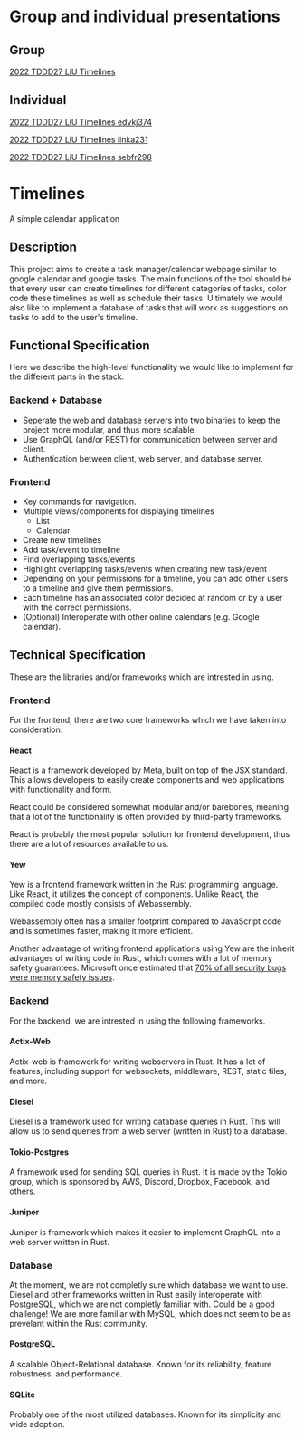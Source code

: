 # Group and individual presentations

## Group

[2022 TDDD27 LiU Timelines](https://www.youtube.com/watch?v=6h2XQy4MpsE)

## Individual

[2022 TDDD27 LiU Timelines edvkj374](https://www.youtube.com/watch?v=HIPMSMIPJdw)

[2022 TDDD27 LiU Timelines linka231](https://www.youtube.com/watch?v=EPOofzJCSEI)

[2022 TDDD27 LiU Timelines sebfr298](https://www.youtube.com/watch?v=kydb9X3GjEU)

# Timelines

A simple calendar application

## Description

This project aims to create a task manager/calendar webpage similar to google calendar and google tasks. The main functions of the tool should be that every user can create timelines for different categories of tasks, color code these timelines as well as schedule their tasks. Ultimately we would also like to implement a database of tasks that will work as suggestions on tasks to add to the user's timeline.

## Functional Specification

Here we describe the high-level functionality we would like to implement for the different parts in the stack.

### Backend + Database

* Seperate the web and database servers into two binaries to keep the project more modular, and thus more scalable.
* Use GraphQL (and/or REST) for communication between server and client.
* Authentication between client, web server, and database server.

### Frontend

* Key commands for navigation.
* Multiple views/components for displaying timelines
    * List
    * Calendar
* Create new timelines
* Add task/event to timeline
* Find overlapping tasks/events
* Highlight overlapping tasks/events when creating new task/event
* Depending on your permissions for a timeline, you can add other users to a timeline and give them permissions.
* Each timeline has an associated color decided at random or by a user with the correct permissions.
* (Optional) Interoperate with other online calendars (e.g. Google calendar).

## Technical Specification

These are the libraries and/or frameworks which are intrested in using.

### Frontend

For the frontend, there are two core frameworks which we have taken into consideration.

#### React

React is a framework developed by Meta, built on top of the JSX standard. This allows developers to easily create components and web applications with functionality and form.

React could be considered somewhat modular and/or barebones, meaning that a lot of the functionality is often provided by third-party frameworks.

React is probably the most popular solution for frontend development, thus there are a lot of resources available to us.

#### Yew

Yew is a frontend framework written in the Rust programming language. Like React, it utilizes the concept of components. Unlike React, the compiled code mostly consists of Webassembly.

Webassembly often has a smaller footprint compared to JavaScript code and is sometimes faster, making it more efficient.

Another advantage of writing frontend applications using Yew are the inherit advantages of writing code in Rust, which comes with a lot of memory safety guarantees. Microsoft once estimated that [70% of all security bugs were memory safety issues](https://www.zdnet.com/article/microsoft-70-percent-of-all-security-bugs-are-memory-safety-issues/).

### Backend

For the backend, we are intrested in using the following frameworks.

#### Actix-Web

Actix-web is framework for writing webservers in Rust. It has a lot of features, including support for websockets, middleware, REST, static files, and more.

#### Diesel

Diesel is a framework used for writing database queries in Rust. This will allow us to send queries from a web server (written in Rust) to a database.

#### Tokio-Postgres

A framework used for sending SQL queries in Rust. It is made by the Tokio group, which is sponsored by AWS, Discord, Dropbox, Facebook, and others.

#### Juniper

Juniper is framework which makes it easier to implement GraphQL into a web server written in Rust.

### Database

At the moment, we are not completly sure which database we want to use. Diesel and other frameworks written in Rust easily interoperate with PostgreSQL, which we are not completly familiar with. Could be a good challenge! We are more familiar with MySQL, which does not seem to be as prevelant within the Rust community.

#### PostgreSQL

A scalable Object-Relational database. Known for its reliability, feature robustness, and performance.

#### SQLite

Probably one of the most utilized databases. Known for its simplicity and wide adoption.
